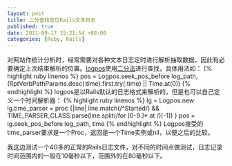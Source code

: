 ```yaml
---
layout: post
title: 二分查找定位Rails文本日志
published: true
date: 2011-09-17 15:21:54 +08:00
categories: [Ruby, Rails]
---
```


对网站作统计分析时，经常需要对各种文本日志定时进行解析抽取数据，因此有必要确定上次结束解析的位置。[logpos](http://github.com/mvj3/logpos)使用[二分法](http://en.wikipedia.org/wiki/Binary_search_algorithm)进行查找，具体用法如：
{% highlight ruby linenos %}
pos = Logpos.seek_pos_before log_path, (RptVerbPathParams.desc(:time).first.try(:time) || Time.at(0))
{% endhighlight %}
logpos是以Rails默认的日志格式来解析的，但是也可以自己定义一个时间解析器：
{% highlight ruby linenos %}
lg = Logpos.new
lg.time_parser = proc {|line| line.match(/^Started/) && TIME_PARSER_CLASS.parse(line.split(/for [0-9\.]* at /)[-1]) }
pos = lg.seek_pos_before log_path, time
{% endhighlight %}
Logpos接受的time_parser要求是一个Proc，返回是一个Time实例或nil，以便之后的比较。

我这边测试一个4G多的正常的Rails日志文件，对不同的时间点做测试，日志记录时间范围内的一般在10毫秒以下，范围外的在80毫秒以下。
